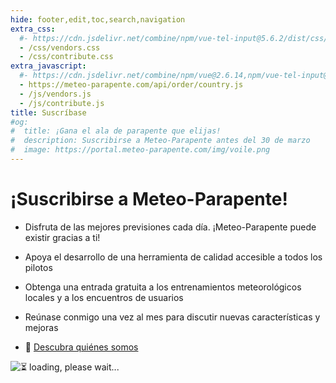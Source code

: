 ```yaml
---
hide: footer,edit,toc,search,navigation
extra_css:
  #- https://cdn.jsdelivr.net/combine/npm/vue-tel-input@5.6.2/dist/css/component.min.css,npm/vue-tel-input@5.6.2/dist/css/sprite.min.css
  - /css/vendors.css
  - /css/contribute.css
extra_javascript:
  #- https://cdn.jsdelivr.net/combine/npm/vue@2.6.14,npm/vue-tel-input@5.6.2/dist/vue-tel-input.umd.min.js,npm/vue-resource@1.5.3/dist/vue-resource.min.js
  - https://meteo-parapente.com/api/order/country.js
  - /js/vendors.js
  - /js/contribute.js
title: Suscríbase
#og:
#  title: ¡Gana el ala de parapente que elijas!
#  description: Suscribirse a Meteo-Parapente antes del 30 de marzo
#  image: https://portal.meteo-parapente.com/img/voile.png
---
```


# ¡Suscribirse a Meteo-Parapente!
 
- Disfruta de las mejores previsiones cada día. ¡Meteo-Parapente puede existir gracias a ti!
 
- Apoya el desarrollo de una herramienta de calidad accesible a todos los pilotos
 
- Obtenga una entrada gratuita a los entrenamientos meteorológicos locales y a los encuentros de usuarios
 
- Reúnase conmigo una vez al mes para discutir nuevas características y mejoras

- 👋 <a href="/es/about-us/" target="_blank">Descubra quiénes somos</a>


<script>
  const mp_form_locale = {
    locale: `es`,
    locale_paypal: `es_ES`,
    default_country: `ES`,
    product_contributor_title: `Colaborador`,
    product_contributor_description: `3€ al mes <small>(12 meses)</small>`,
    product_supporter_title: `Seguidor`,
    product_supporter_description: `5€ al mes <small>(12 meses)</small>`,
    product_small_text: `Pago único de €### durante 12 meses. Sin renovación.`,
    header_coordinates: `Acerca de ti`,
    email: `Correo electrónico`,
    mobile_phone: `Teléfono móvil`,
    mobile_phone_small_text: `Sólo se utiliza para recibir tu código de acceso y para restablecerlo en caso de que lo pierdas. Si no tiene un teléfono móvil, póngase en contacto con support@meteo-parapente.com`,
    payment_method: `Método de pago`,
    payment_card: `Tarjeta de crédito / Tarjeta de débito`,
    payment_proceed: `Proceder al pago ►`,
    terms_approval: `Al proceder al pago, usted acepta y consiente las <a href="/es/legal/#terms" target="_blank">Condiciones Generales de Uso de Meteo-Parapente</a>, las <a href="/es/legal/#membership" target="_blank">Condiciones Específicas de Suscripción</a> y la <a href="/es/privacy/" target="_blank">Política de privacidad</a>. `,
    error_email: `La dirección de correo electrónico no es válida`,
    error_phone: `El número de teléfono no es válido`,
    error_request: `Error: no se puede alcanzar el servidor. Compruebe su conexión e inténtelo de nuevo`,
    need_help: `¿Necesita ayuda?`,
    email_us: `Escriba un correo electrónico a <strong>support@meteo-parapente.com</strong>`,
    payment_declined: `Su banco ha rechazado el pago. Por favor, inténtelo de nuevo.`,
    payment_sepa: `Transferencia bancaria SEPA`,
    note_transfer: `<u>Pago por transferencia bancaria:</u> <strong>En la siguiente página, le daremos una referencia de pago</strong> (Example :  RF12-1234-1234-1234). <strong>Debe indicar la referencia al hacer la transferencia</strong>.  Si se olvida de indicar la referencia, el dinero se devolverá automáticamente y no se podrá activar su acceso.`,
    note_paypal: `<u>Pago por PayPal :</u> Para su comodidad, ofrecemos PayPal. Pero si puede, le recomendamos que utilice otro método de pago. Las tarifas que cobra PayPal son excesivamente altas. Estoy seguro de que prefiere ayudar a Meteo-Parapente que a PayPal :)`,
    email_confirm: `No hay ningún error en mi dirección de correo electrónico. Lo he comprobado dos veces.`,
    error_email_confirm: `Revisa la caja`
  };
</script>
<div id="app">
  <p v-if="!ready"><img src="/img/load.gif" class="loading" alt="⏳ loading, please wait..." /></p>
</div>